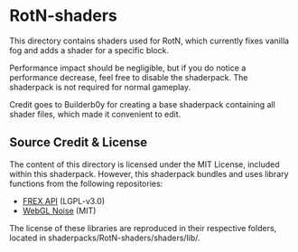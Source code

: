 # RotN-shaders

This directory contains shaders used for RotN, which currently fixes vanilla fog and adds a shader for a specific block.

Performance impact should be negligible, but if you do notice a performance decrease, feel free to disable the shaderpack. The shaderpack is not required for normal gameplay.

Credit goes to Builderb0y for creating a base shaderpack containing all shader files, which made it convenient to edit.

## Source Credit & License

The content of this directory is licensed under the MIT License, included within this shaderpack. However, this shaderpack bundles and uses library functions from the following repositories:

- [FREX API](https://github.com/vram-guild/frex) (LGPL-v3.0)
- [WebGL Noise](https://github.com/stegu/webgl-noise) (MIT)

The license of these libraries are reproduced in their respective folders, located in shaderpacks/RotN-shaders/shaders/lib/.